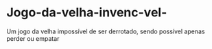 # Jogo-da-velha-invenc-vel-
Um jogo da velha impossível de ser derrotado, sendo possível apenas perder ou empatar 
